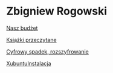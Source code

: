 # Zbigniew Rogowski

[Nasz budżet](NaszBudżet)    
    
[Książki przeczytane](KsiążkiPrzeczytane)    
    
[Cyfrowy spadek, rozszyfrowanie](CyfrowySpadekRozkodowanie)

[XubuntuInstalacja](XubuntuInstalacja)
